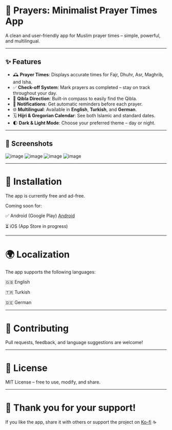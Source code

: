 # 🕌 Prayers: Minimalist Prayer Times App

A clean and user-friendly app for Muslim prayer times – simple, powerful, and multilingual.

---

## ✨ Features

- 🕰️ **Prayer Times**: Displays accurate times for Fajr, Dhuhr, Asr, Maghrib, and Isha.
- ✅ **Check-off System**: Mark prayers as completed – stay on track throughout your day.
- 🧭 **Qibla Direction**: Built-in compass to easily find the Qibla.
- 🔔 **Notifications**: Get automatic reminders before each prayer.
- 🌐 **Multilingual**: Available in **English**, **Turkish**, and **German**.
- 🗓️ **Hijri & Gregorian Calendar**: See both Islamic and standard dates.
- 🌓 **Dark & Light Mode**: Choose your preferred theme – day or night.

---

## 📱 Screenshots

![image](https://github.com/user-attachments/assets/96b6e198-7268-41b6-b444-8b208553e58a)
![image](https://github.com/user-attachments/assets/abf3a264-5053-41e8-8365-0d7789cf7a30)
![image](https://github.com/user-attachments/assets/546018a9-7422-4acd-a2ae-94ba5f06b9af)
![image](https://github.com/user-attachments/assets/13490950-bd09-4011-a180-fd37c49fd7ea)

---

# 🔧 Installation
The app is currently free and ad-free.

Coming soon for:

✅ Android (Google Play) [Android](https://play.google.com/store/apps/details?id=com.alaksoftware.prayer_times&pcampaignid=web_share)

⏳ iOS (App Store in progress)

---

# 🌍 Localization
The app supports the following languages:

🇬🇧 English

🇹🇷 Turkish

🇩🇪 German

---

# 🤝 Contributing
Pull requests, feedback, and language suggestions are welcome!

---

# 📜 License
MIT License – free to use, modify, and share.

---

# 🙏 Thank you for your support!
If you like the app, share it with others or support the project on [Ko-fi](https://ko-fi.com/alaksoftware) ☕

```md

